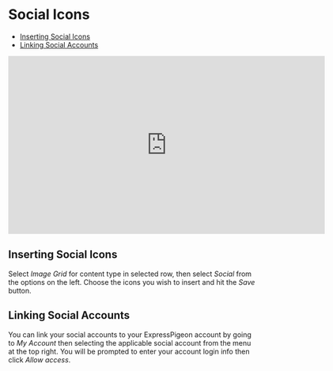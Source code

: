 # Social Icons

<div class="toc">

* [Inserting Social Icons](#inserting-social-icons)
* [Linking Social Accounts](#linking-social-accounts)

</div>

<iframe src="https://player.vimeo.com/video/174788252" width="640" height="360" frameborder="0" webkitallowfullscreen mozallowfullscreen allowfullscreen></iframe>

## Inserting Social Icons

Select _Image Grid_ for content type in selected row, then select _Social_ from the options on the left. 
Choose the icons you wish to insert and hit the _Save_ button.

## Linking Social Accounts

You can link your social accounts to your ExpressPigeon account by going to _My Account_ then selecting the applicable social account 
from the menu at the top right. You will be prompted to enter your account login info then click _Allow access_.
